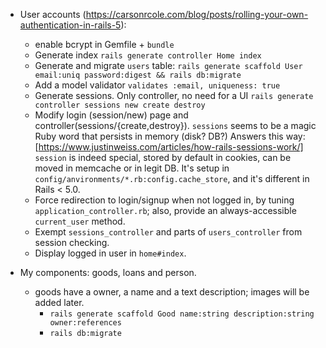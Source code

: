 * User accounts (https://carsonrcole.com/blog/posts/rolling-your-own-authentication-in-rails-5):
    * enable bcrypt in Gemfile + `bundle`
    * Generate index `rails generate controller Home index`
    * Generate and migrate `users` table: `rails generate scaffold User email:uniq password:digest && rails db:migrate`
    * Add a model validator `validates :email, uniqueness: true`
    * Generate sessions. Only controller, no need for a UI `rails generate controller sessions new create destroy`
    * Modify login (session/new) page and controller(sessions/{create,destroy}). `sessions` seems to be a magic Ruby word
      that persists in memory (disk? DB?) Answers this way: [https://www.justinweiss.com/articles/how-rails-sessions-work/]
      `session` is indeed special, stored by default in cookies, can be moved in memcache or in legit DB. It's setup in
      `config/anvironments/*.rb:config.cache_store`, and it's different in Rails < 5.0.
    * Force redirection to login/signup when not logged in, by tuning `application_controller.rb`; also, provide
      an always-accessible `current_user` method.
    * Exempt `sessions_controller` and parts of `users_controller` from session checking.
    * Display logged in user in `home#index`.

* My components: goods, loans and person.
    * goods have a owner, a name and a text description; images will be added later.
        * `rails generate scaffold Good name:string description:string owner:references`
        * `rails db:migrate`